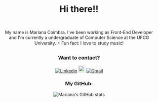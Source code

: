 <h1 align="center"> Hi there!! </h1>
<br>

<p align="center">My name is Mariana Coimbra. I've been working as Front-End Developer and I'm currently a undergraduate of Computer Science at the UFCG University.   ⚡ Fun fact: I love to study music!</p>



  
<div align="center">

<h3> Want to contact?</h3>

[![Linkedin](https://img.shields.io/badge/-LinkedIn-blue?style=flat&logo=Linkedin&logoColor=white)](https://www.linkedin.com/in//mariana-coimbra-87087118b/)
[<img src="https://img.shields.io/github/followers/marianacoimbra?label=follow&style=social" height="22" title="Follow me" />](https://github.com/marianacoimbra)
[![Gmail](https://img.shields.io/badge/-Gmail-c14438?style=flat&logo=Gmail&logoColor=white)](mailto:mariana.coimbra@ccc.ufcg.edu.br)
</div>

<div align="center">
<h3>My GitHub: </h3>
  
![Mariana's GitHub stats](https://github-readme-stats.vercel.app/api?username=marianacoimbra&show_icons=true&theme=radical)
</div>

